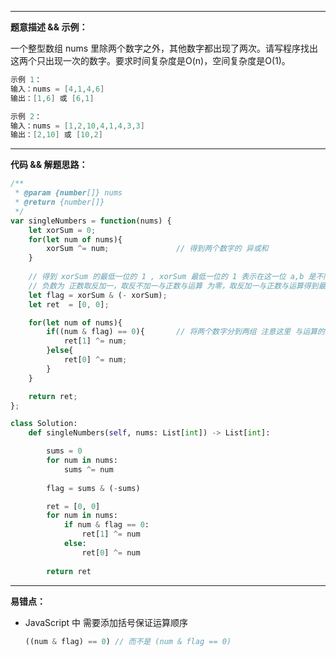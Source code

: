 

----

**题意描述 && 示例：**

一个整型数组 nums 里除两个数字之外，其他数字都出现了两次。请写程序找出这两个只出现一次的数字。要求时间复杂度是O(n)，空间复杂度是O(1)。

```c
示例 1：
输入：nums = [4,1,4,6]
输出：[1,6] 或 [6,1]
```

```c
示例 2：
输入：nums = [1,2,10,4,1,4,3,3]
输出：[2,10] 或 [10,2]
```

----

**代码 && 解题思路：**

```js
/**
 * @param {number[]} nums
 * @return {number[]}
 */
var singleNumbers = function(nums) {
    let xorSum = 0;
    for(let num of nums){
        xorSum ^= num;               // 得到两个数字的 异或和
    }
    
    // 得到 xorSum 的最低一位的 1 , xorSum 最低一位的 1 表示在这一位 a,b 是不同的
    // 负数为 正数取反加一，取反不加一与正数与运算 为零，取反加一与正数与运算得到最低一位的1
    let flag = xorSum & (- xorSum);  
    let ret  = [0, 0];

    for(let num of nums){
        if((num & flag) == 0){       // 将两个数字分到两组 注意这里 与运算的结果为 0 或者 2的k次幂
            ret[1] ^= num;
        }else{
            ret[0] ^= num;
        }
    }

    return ret;
};
```

```python
class Solution:
    def singleNumbers(self, nums: List[int]) -> List[int]:

        sums = 0
        for num in nums:
            sums ^= num
        
        flag = sums & (-sums)

        ret = [0, 0]
        for num in nums:
            if num & flag == 0:
                ret[1] ^= num
            else:
                ret[0] ^= num
        
        return ret
```



---

**易错点：**

- JavaScript 中  需要添加括号保证运算顺序 

  ``` js
  ((num & flag) == 0) // 而不是 (num & flag == 0)
  ```

  